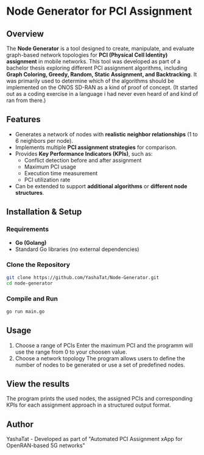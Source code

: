 # Node Generator for PCI Assignment

## Overview
The **Node Generator** is a tool designed to create, manipulate, and evaluate graph-based network topologies for **PCI (Physical Cell Identity) assignment** in mobile networks. This tool was developed as part of a bachelor thesis exploring different PCI assignment algorithms, including **Graph Coloring, Greedy, Random, Static Assignment, and Backtracking**. It was primarily used to determine which of the algorithms should be implemented on the ONOS SD-RAN as a kind of proof of concept. (It started out as a coding exercise in a language i had never even heard of and kind of ran from there.)

## Features
- Generates a network of nodes with **realistic neighbor relationships** (1 to 6 neighbors per node).
- Implements multiple **PCI assignment strategies** for comparison.
- Provides **Key Performance Indicators (KPIs)**, such as:
  - Conflict detection before and after assignment
  - Maximum PCI usage
  - Execution time measurement
  - PCI utilization rate
- Can be extended to support **additional algorithms** or **different node structures**.

## Installation & Setup
### Requirements
- **Go (Golang)**
- Standard Go libraries (no external dependencies)

### Clone the Repository
```sh
git clone https://github.com/YashaTat/Node-Generator.git
cd node-generator
```

### Compile and Run
```sh
go run main.go
```

## Usage
1. Choose a range of PCIs
   Enter the maximum PCI and the programm will use the range from 0 to your choosen value.
2. Choose a network topology
   The program allows users to define the number of nodes to be generated or use a set of predefined nodes.

## View the results
The program prints the used nodes, the assigned PCIs and corresponding KPIs for each assignment approach in a structured output format.

## Author
YashaTat - Developed as part of "Automated PCI Assignment xApp for OpenRAN-based 5G networks"
